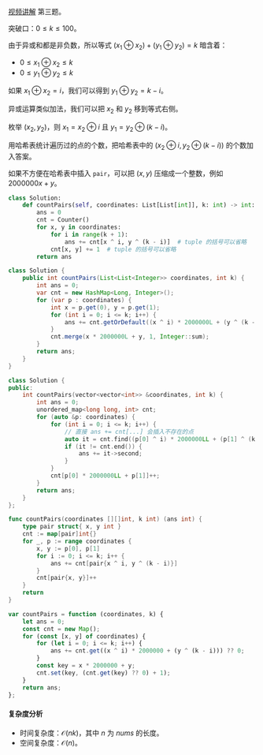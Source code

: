 [视频讲解](https://b23.tv/MRNaADm) 第三题。

突破口：$0\le k\le 100$。

由于异或和都是非负数，所以等式 $(x_1\oplus x_2) + (y_1\oplus y_2) = k$ 暗含着：

- $0\le x_1\oplus x_2 \le k$
- $0\le y_1\oplus y_2 \le k$

如果 $x_1\oplus x_2 = i$，我们可以得到 $y_1\oplus y_2 = k-i$。

异或运算类似加法，我们可以把 $x_2$ 和 $y_2$ 移到等式右侧。 

枚举 $(x_2,y_2)$，则 $x_1 = x_2\oplus i$ 且 $y_1 =y_2\oplus (k-i)$。

用哈希表统计遍历过的点的个数，把哈希表中的 $(x_2\oplus i, y_2\oplus (k-i))$ 的个数加入答案。

如果不方便在哈希表中插入 `pair`，可以把 $(x,y)$ 压缩成一个整数，例如 $2000000x + y$。

```py [sol-Python3]
class Solution:
    def countPairs(self, coordinates: List[List[int]], k: int) -> int:
        ans = 0
        cnt = Counter()
        for x, y in coordinates:
            for i in range(k + 1):
                ans += cnt[x ^ i, y ^ (k - i)]  # tuple 的括号可以省略
            cnt[x, y] += 1  # tuple 的括号可以省略
        return ans
```

```java [sol-Java]
class Solution {
    public int countPairs(List<List<Integer>> coordinates, int k) {
        int ans = 0;
        var cnt = new HashMap<Long, Integer>();
        for (var p : coordinates) {
            int x = p.get(0), y = p.get(1);
            for (int i = 0; i <= k; i++) {
                ans += cnt.getOrDefault((x ^ i) * 2000000L + (y ^ (k - i)), 0);
            }
            cnt.merge(x * 2000000L + y, 1, Integer::sum);
        }
        return ans;
    }
}
```

```cpp [sol-C++]
class Solution {
public:
    int countPairs(vector<vector<int>> &coordinates, int k) {
        int ans = 0;
        unordered_map<long long, int> cnt;
        for (auto &p: coordinates) {
            for (int i = 0; i <= k; i++) {
                // 直接 ans += cnt[...] 会插入不存在的点
                auto it = cnt.find((p[0] ^ i) * 2000000LL + (p[1] ^ (k - i)));
                if (it != cnt.end()) {
                    ans += it->second;
                }
            }
            cnt[p[0] * 2000000LL + p[1]]++;
        }
        return ans;
    }
};
```

```go [sol-Go]
func countPairs(coordinates [][]int, k int) (ans int) {
	type pair struct{ x, y int }
	cnt := map[pair]int{}
	for _, p := range coordinates {
		x, y := p[0], p[1]
		for i := 0; i <= k; i++ {
			ans += cnt[pair{x ^ i, y ^ (k - i)}]
		}
		cnt[pair{x, y}]++
	}
	return
}
```

```js [sol-JavaScript]
var countPairs = function (coordinates, k) {
    let ans = 0;
    const cnt = new Map();
    for (const [x, y] of coordinates) {
        for (let i = 0; i <= k; i++) {
            ans += cnt.get((x ^ i) * 2000000 + (y ^ (k - i))) ?? 0;
        }
        const key = x * 2000000 + y;
        cnt.set(key, (cnt.get(key) ?? 0) + 1);
    }
    return ans;
};
```

#### 复杂度分析

- 时间复杂度：$\mathcal{O}(nk)$，其中 $n$ 为 $\textit{nums}$ 的长度。
- 空间复杂度：$\mathcal{O}(n)$。
